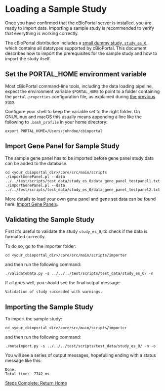 # Loading a Sample Study

Once you have confirmed that the cBioPortal server is installed,
you are ready to import data. Importing a sample study is recommended
to verify that everything is working correctly.

The cBioPortal distribution includes a [small dummy study, `study_es_0`](https://github.com/cBioPortal/cbioportal/tree/master/core/src/test/scripts/test_data/study_es_0), which contains all datatypes supported by cBioPortal. This document describes how to import the prerequisites for the sample study and how to import the study itself.

## Set the PORTAL_HOME environment variable

Most cBioPortal command-line tools, including the data loading pipeline,
expect the environment variable `$PORTAL_HOME` to point to a folder
containing the `portal.properties` configuration file,
as explained during [the previous step](Deployment.md).

Configure your shell to keep the variable set to the right folder.
On GNU/Linux and macOS this usually means appending a line
like the following to `.bash_profile` in your home directory:

```
export PORTAL_HOME=/Users/johndoe/cbioportal
```

## Import Gene Panel for Sample Study

The sample gene panel has to be imported before gene panel study data can be added to the database.

```
cd <your_cbioportal_dir>/core/src/main/scripts
./importGenePanel.pl --data ../../test/scripts/test_data/study_es_0/data_gene_panel_testpanel1.txt
./importGenePanel.pl --data ../../test/scripts/test_data/study_es_0/data_gene_panel_testpanel2.txt
```

More details to load your own gene panel and gene set data can be found here: [Import Gene Panels](Import-Gene-Panels.md).

## Validating the Sample Study

First it's useful to validate the study `study_es_0`, to check if the data is formatted correctly.

To do so, go to the importer folder: 

```
cd <your_cbioportal_dir>/core/src/main/scripts/importer
```

and then run the following command:

```
./validateData.py -s ../../../test/scripts/test_data/study_es_0/ -n
```

If all goes well, you should see the final output message:

```
Validation of study succeeded with warnings.
```

## Importing the Sample Study

To import the sample study:

```
cd <your_cbioportal_dir>/core/src/main/scripts/importer
```

and then run the following command:

```
./metaImport.py -s ../../../test/scripts/test_data/study_es_0/ -n -o
```

You will see a series of output messages, hopefulling ending with a status message like this:

```
Done.
Total time:  7742 ms
```

[Steps Complete: Return Home](README.md)
